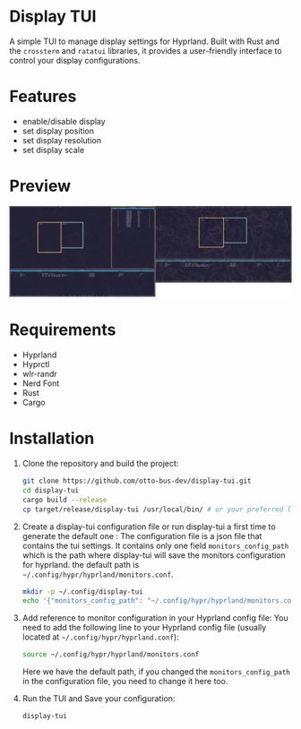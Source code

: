 # Display TUI

A simple TUI to manage display settings for Hyprland.
Built with Rust and the `crossterm` and `ratatui` libraries, it provides a user-friendly interface to control your display configurations.

# Features

- enable/disable display
- set display position
- set display resolution
- set display scale

# Preview

![Preview of Display TUI](/assets/preview.png)

# Requirements

- Hyprland
- Hyprctl
- wlr-randr
- Nerd Font
- Rust
- Cargo

# Installation

1. Clone the repository and build the project:
   ```bash
   git clone https://github.com/otto-bus-dev/display-tui.git
   cd display-tui
   cargo build --release
   cp target/release/display-tui /usr/local/bin/ # or your preferred location
   ```
2. Create a display-tui configuration file or run display-tui a first time to generate the default one :
   The configuration file is a json file that contains the tui settings.
   It contains only one field `monitors_config_path` which is the path where display-tui will save the monitors configuration for hyprland.
   the default path is `~/.config/hypr/hyprland/monitors.conf`.

   ```bash
   mkdir -p ~/.config/display-tui
   echo '{"monitors_config_path": "~/.config/hypr/hyprland/monitors.conf"}' > ~/.config/display-tui/config.json
   ```

3. Add reference to monitor configuration in your Hyprland config file:
   You need to add the following line to your Hyprland config file (usually located at `~/.config/hypr/hyprland.conf`):

   ```bash
   source ~/.config/hypr/hyprland/monitors.conf
   ```

   Here we have the default path, if you changed the `monitors_config_path` in the configuration file, you need to change it here too.

4. Run the TUI and Save your configuration:
   ```bash
   display-tui
   ```
